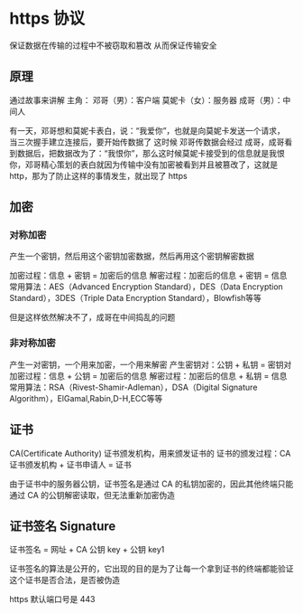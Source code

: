 # https 协议

保证数据在传输的过程中不被窃取和篡改
从而保证传输安全

## 原理

通过故事来讲解
主角：
邓哥（男）：客户端
莫妮卡（女）：服务器
成哥（男）：中间人

有一天，邓哥想和莫妮卡表白，说：“我爱你”，也就是向莫妮卡发送一个请求，
当三次握手建立连接后，要开始传数据了
这时候 邓哥传数据会经过 成哥，成哥看到数据后，把数据改为了：“我恨你”，那么这时候莫妮卡接受到的信息就是我恨你，邓哥精心策划的表白就因为传输中没有加密被看到并且被篡改了，这就是 http，那为了防止这样的事情发生，就出现了 https

## 加密

### 对称加密

产生一个密钥，然后用这个密钥加密数据，然后再用这个密钥解密数据

加密过程：信息 + 密钥 = 加密后的信息
解密过程：加密后的信息 + 密钥 = 信息
常用算法：AES（Advanced Encryption Standard），DES（Data Encryption Standard），3DES（Triple Data Encryption Standard），Blowfish等等

但是这样依然解决不了，成哥在中间捣乱的问题


### 非对称加密

产生一对密钥，一个用来加密，一个用来解密
产生密钥对：公钥 + 私钥 = 密钥对
加密过程：信息 + 公钥 = 加密后的信息
解密过程：加密后的信息 + 私钥 = 信息
常用算法：RSA（Rivest-Shamir-Adleman），DSA（Digital Signature Algorithm），ElGamal,Rabin,D-H,ECC等等

## 证书
CA(Certificate Authority) 证书颁发机构，用来颁发证书的
证书的颁发过程：CA 证书颁发机构 + 证书申请人 = 证书


由于证书中的服务器公钥，证书签名是通过 CA 的私钥加密的，因此其他终端只能通过 CA 的公钥解密读取，但无法重新加密伪造

## 证书签名 Signature

证书签名 = 网址 + CA 公钥 key + 公钥 key1

证书签名的算法是公开的，它出现的目的是为了让每一个拿到证书的终端都能验证这个证书是否合法，是否被伪造

https 默认端口号是 443 